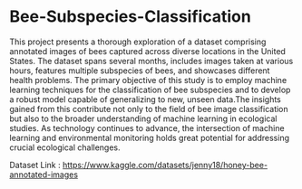 # Bee-Subspecies-Classification
This project presents a thorough exploration of a dataset comprising annotated images of bees captured across diverse locations in the United States. The dataset spans several months, includes images taken at various hours, features multiple subspecies of bees, and showcases different health problems. The primary objective of this study is to employ machine learning techniques for the classification of bee subspecies and to develop a robust model capable of generalizing to new, unseen data.The insights gained from this contribute not only to the field of bee image classification but also to the broader understanding of machine learning in ecological studies. As technology continues to advance, the intersection of machine learning and environmental monitoring holds great potential for addressing crucial ecological challenges.

Dataset Link : https://www.kaggle.com/datasets/jenny18/honey-bee-annotated-images
